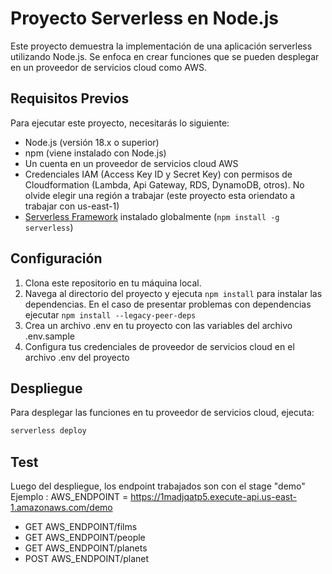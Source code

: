 # Proyecto Serverless en Node.js

Este proyecto demuestra la implementación de una aplicación serverless utilizando Node.js. Se enfoca en crear funciones que se pueden desplegar en un proveedor de servicios cloud como AWS.

## Requisitos Previos

Para ejecutar este proyecto, necesitarás lo siguiente:

- Node.js (versión 18.x o superior)
- npm (viene instalado con Node.js)
- Un cuenta en un proveedor de servicios cloud AWS
- Credenciales IAM (Access Key ID y Secret Key) con permisos de Cloudformation (Lambda, Api Gateway, RDS, DynamoDB, otros). No olvide elegir una región a trabajar (este proyecto esta oriendato a trabajar con us-east-1)
- [Serverless Framework](https://www.serverless.com/) instalado globalmente (`npm install -g serverless`)

## Configuración

1. Clona este repositorio en tu máquina local.
2. Navega al directorio del proyecto y ejecuta `npm install` para instalar las dependencias. En el caso de presentar problemas con dependencias ejecutar `npm install --legacy-peer-deps`
3. Crea un archivo .env en tu proyecto con las variables del archivo .env.sample
4. Configura tus credenciales de proveedor de servicios cloud en el archivo .env del proyecto

## Despliegue

Para desplegar las funciones en tu proveedor de servicios cloud, ejecuta:

```bash
serverless deploy
```

## Test

Luego del despliegue, los endpoint trabajados son con el stage "demo"
Ejemplo : AWS_ENDPOINT = https://1madjqatp5.execute-api.us-east-1.amazonaws.com/demo
- GET AWS_ENDPOINT/films
- GET AWS_ENDPOINT/people
- GET AWS_ENDPOINT/planets
- POST AWS_ENDPOINT/planet